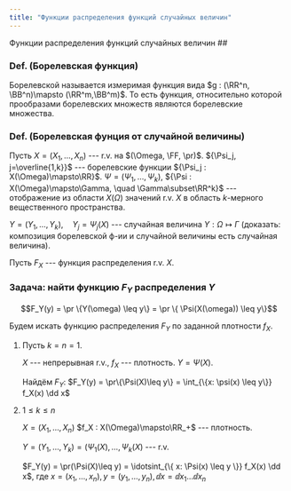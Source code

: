 ```yaml
---
title: "Функции распределения функций случайных величин"
---
```

 Функции распределения функций случайных величин ##

### Def. (Борелевская функция) ###
Борелевской называется измеримая функция вида $g : (\RR^n, \BB^n)\mapsto (\RR^m,\BB^m)$.
То есть функция, относительно которой прообразами борелевских множеств являются борелевские множества.

### Def. (Борелевская фунция от случайной величины) ###
Пусть $X = (X_1, \ldots, X_n)$ --- r.v. на $(\Omega, \FF, \pr)$.
${\Psi_j, j=\overline{1,k}}$ --- борелевские функции ${\Psi_j : X(\Omega)\mapsto\RR}$.
${\Psi = (\Psi_1, \ldots, \Psi_k)}$,
${\Psi : X(\Omega)\mapsto\Gamma, \quad \Gamma\subset\RR^k}$ --- отображение из области $X(\Omega)$ значений r.v. $X$
в область $k$-мерного вещественного пространства.

$Y = (Y_1, \ldots, Y_k), \quad Y_j = \Psi_j(X)$ --- случайная величина $Y: \Omega\mapsto\Gamma$
(доказать: композиция борелевской ф-ии и случайной величины есть случайная величина).

Пусть $F_X$ --- функция распределения r.v. $X$.

### Задача: найти функцию $F_Y$ распределения $Y$ ###

$$F_Y(y) = \pr \{Y(\omega) \leq y\} = \pr \{ \Psi(X(\omega)) \leq y\}$$

Будем искать функцию распределения $F_Y$ по заданной плотности $f_X$.

1.  Пусть $k=n=1$.
    
    $X$ --- непрерывная r.v., $f_X$ --- плотность.
    $Y = \Psi(X)$.
    
    Найдём $F_Y$:
    $F_Y(y) = \pr\{\Psi(X)\leq y\} = \int_{\{x: \psi(x) \leq y\}} f_X(x) \dd x$

2.  $1 \leq k \leq n$
    
    $X = (X_1, \ldots, X_n)$
    $f_X : X(\Omega)\mapsto\RR_+$ --- плотность.

    $Y = (Y_1, \ldots, Y_k) = (\Psi_1(X), \ldots, \Psi_k(X)$ --- r.v.

    $F_Y(y) = \pr(\Psi(X)\leq y) = \idotsint_{\{ x: \Psi(x) \leq y \}} f_X(x) \dd x$,
    где ${x=(x_1, \ldots, x_n)}, {y=(y_1,\ldots,y_n)}, {\dd x = \dd x_1 \ldots \dd x_n}$
